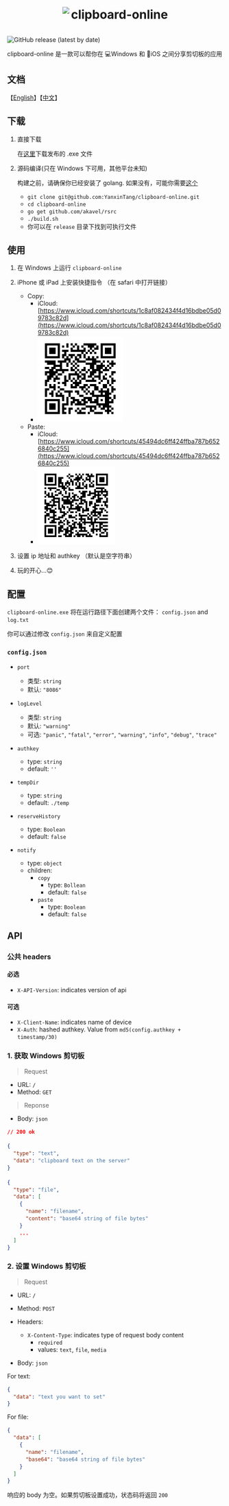 <div align="center">
  <img src="https://raw.githubusercontent.com/YanxinTang/clipboard-online/master/images/clipboard-icon.png" style="display: inline-block; vertical-align: middle;">
  <h1 style="display: inline-block; vertical-align: middle;">clipboard-online</h1>
</div>

![GitHub release (latest by date)](https://img.shields.io/github/v/release/YanxinTang/clipboard-online)

clipboard-online 是一款可以帮你在 💻Windows 和 📱iOS 之间分享剪切板的应用

## 文档

【[English](https://github.com/YanxinTang/clipboard-online/blob/master/README.md)】【[中文](https://github.com/YanxinTang/clipboard-online/blob/master/README_zh.md)】

## 下载

1. 直接下载

    在[这里](https://github.com/YanxinTang/clipboard-online/releases)下载发布的 .exe 文件

2. 源码编译(只在 Windows 下可用，其他平台未知)

    构建之前，请确保你已经安装了 golang. 如果没有，可能你需要[这个](https://golang.org/dl/)

    - `git clone git@github.com:YanxinTang/clipboard-online.git`
    - `cd clipboard-online`
    - `go get github.com/akavel/rsrc`
    - `./build.sh`
    - 你可以在 `release` 目录下找到可执行文件

## 使用

1. 在 Windows 上运行 `clipboard-online`
2. iPhone 或 iPad 上安装快捷指令 （在 safari 中打开链接）
    - Copy:
      - iCloud: [https://www.icloud.com/shortcuts/1c8af082434f4d16bdbe05d09783c82d](https://www.icloud.com/shortcuts/1c8af082434f4d16bdbe05d09783c82d)
      - ![复制](./images/copy.png)
    - Paste:
      - iCloud: [https://www.icloud.com/shortcuts/45494dc6ff424ffba787b6526840c255](https://www.icloud.com/shortcuts/45494dc6ff424ffba787b6526840c255)
      - ![粘贴](./images/paste.png)

3. 设置 ip 地址和 authkey （默认是空字符串）
4. 玩的开心...😊

## 配置

`clipboard-online.exe` 将在运行路径下面创建两个文件： `config.json` and `log.txt`

你可以通过修改 `config.json` 来自定义配置

### `config.json`

- `port`
  - 类型: `string`
  - 默认: `"8086"`

- `logLevel`
  - 类型: `string`
  - 默认: `"warning"`
  - 可选: `"panic"`, `"fatal"`, `"error"`, `"warning"`, `"info"`, `"debug"`, `"trace"`

- `authkey`
  - type: `string`
  - default: `''`

- `tempDir`
  - type: `string`
  - default: `./temp`

- `reserveHistory`
  - type: `Boolean`
  - default: `false`

- `notify`
  - type: `object`
  - children:
    - `copy`
      - type: `Bollean`
      - default: `false`
    - `paste`
      - type: `Boolean`
      - default: `false`

## API

### 公共 headers

#### 必选

- `X-API-Version`: indicates version of api

#### 可选

- `X-Client-Name`: indicates name of device
- `X-Auth`: hashed authkey. Value from `md5(config.authkey + timestamp/30)`

### 1. 获取 Windows 剪切板

> Request

- URL: `/`
- Method: `GET`

> Reponse

- Body: `json`

```json
// 200 ok

{
  "type": "text",
  "data": "clipboard text on the server"
}

{
  "type": "file",
  "data": [
    {
      "name": "filename",
      "content": "base64 string of file bytes"
    }
    ...
  ]
}

```

### 2. 设置 Windows 剪切板

> Request

- URL: `/`
- Method: `POST`
- Headers:
  - `X-Content-Type`: indicates type of request body content
    - `required`
    - values: `text`, `file`, `media`

- Body: `json`

For text:

```json
{
  "data": "text you want to set"
}
```

For file:

```json
{
  "data": [
    {
      "name": "filename",
      "base64": "base64 string of file bytes"
    }
  ]
}
```

响应的 body 为空。如果剪切板设置成功，状态码将返回 `200`
